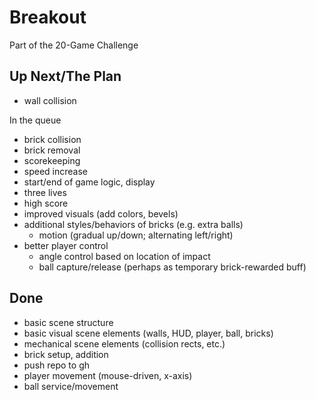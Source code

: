 # Breakout

Part of the 20-Game Challenge

## Up Next/The Plan

* wall collision

In the queue

* brick collision
* brick removal
* scorekeeping
* speed increase
* start/end of game logic, display
* three lives
* high score
* improved visuals (add colors, bevels)
* additional styles/behaviors of bricks (e.g. extra balls)
	* motion (gradual up/down; alternating left/right)
* better player control
	* angle control based on location of impact
	* ball capture/release (perhaps as temporary brick-rewarded buff)

## Done

* basic scene structure
* basic visual scene elements (walls, HUD, player, ball, bricks)
* mechanical scene elements (collision rects, etc.)
* brick setup, addition
* push repo to gh
* player movement (mouse-driven, x-axis)
* ball service/movement
